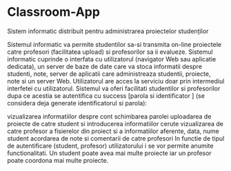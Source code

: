 # Classroom-App

Sistem informatic distribuit pentru administrarea proiectelor studenților

Sistemul informatic va permite studentilor sa-si transmita on-line proiectele catre profesori (facilitatea upload) si profesorilor sa ii evalueze. Sistemul informatic cuprinde o interfata cu utilizatorul (navigator Web sau aplicatie dedicata), un server de baze de date care va stoca informatii despre studenti, note, server de aplicatii care administreaza studentii, proiecte, note si un server Web. Utilizatorul are acces la serviciu doar prin intermediul interfetei cu utilizatorul. Sistemul va oferi facilitati studentilor si profesorilor dupa ce acestia se autentifica cu success [parola si identificator ] (se considera deja generate identificatorul si parola):

vizualizarea informatiilor despre cont
schimbarea parolei
uploadarea de proiecte de catre student si introducerea informatiilor cerute
vizualizarea de catre profesor a fisierelor din proiect si a informatiilor aferente, data, nume student
acordarea de note si comentarii de catre profesori In functie de tipul de autentificare (student, profesor) utilizatorului i se vor permite anumite functionalitati. Un student poate avea mai multe proiecte iar un profesor poate coordona mai multe proiecte.

